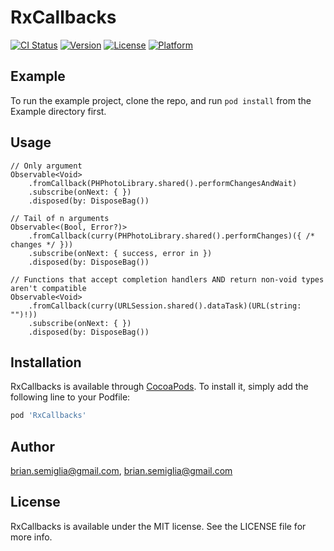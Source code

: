 # RxCallbacks

[![CI Status](https://img.shields.io/travis/brian.semiglia@gmail.com/RxCallbacks.svg?style=flat)](https://travis-ci.org/brian.semiglia@gmail.com/RxCallbacks)
[![Version](https://img.shields.io/cocoapods/v/RxCallbacks.svg?style=flat)](https://cocoapods.org/pods/RxCallbacks)
[![License](https://img.shields.io/cocoapods/l/RxCallbacks.svg?style=flat)](https://cocoapods.org/pods/RxCallbacks)
[![Platform](https://img.shields.io/cocoapods/p/RxCallbacks.svg?style=flat)](https://cocoapods.org/pods/RxCallbacks)

## Example

To run the example project, clone the repo, and run `pod install` from the Example directory first.

## Usage

```
// Only argument
Observable<Void>
    .fromCallback(PHPhotoLibrary.shared().performChangesAndWait)
    .subscribe(onNext: { })
    .disposed(by: DisposeBag())
    
// Tail of n arguments
Observable<(Bool, Error?)>
    .fromCallback(curry(PHPhotoLibrary.shared().performChanges)({ /* changes */ }))
    .subscribe(onNext: { success, error in })
    .disposed(by: DisposeBag())

// Functions that accept completion handlers AND return non-void types aren't compatible
Observable<Void>
    .fromCallback(curry(URLSession.shared().dataTask)(URL(string: "")!))
    .subscribe(onNext: { })
    .disposed(by: DisposeBag())
```

## Installation

RxCallbacks is available through [CocoaPods](https://cocoapods.org). To install
it, simply add the following line to your Podfile:

```ruby
pod 'RxCallbacks'
```

## Author

brian.semiglia@gmail.com, brian.semiglia@gmail.com

## License

RxCallbacks is available under the MIT license. See the LICENSE file for more info.
